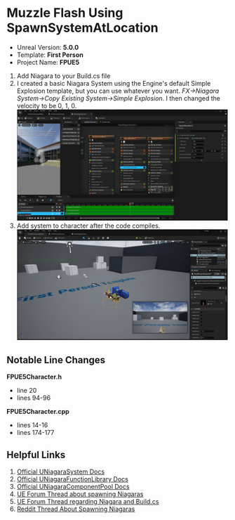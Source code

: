# Muzzle Flash Using SpawnSystemAtLocation

* Unreal Version: **5.0.0**
* Template: **First Person**
* Project Name: **FPUE5**

1. Add Niagara to your Build.cs file
2. I created a basic Niagara System using the Engine's default Simple Explosion template, but you can use whatever you want. *FX->Niagara System->Copy Existing System->Simple Explosion*. I then changed the velocity to be 0, 1, 0.
![Change System Velocity](img/velocity-change.png)
3. Add system to character after the code compiles.
![Add System to Character](img/add-system-to-character.png)


## Notable Line Changes

**FPUE5Character.h**
* line 20
* lines 94-96

**FPUE5Character.cpp**
* lines 14-16
* lines 174-177

## Helpful Links
 
1. [Official UNiagaraSystem Docs](https://docs.unrealengine.com/4.26/en-US/API/Plugins/Niagara/UNiagaraSystem/)
2. [Official UNiagaraFunctionLibrary Docs](https://docs.unrealengine.com/4.26/en-US/API/Plugins/Niagara/UNiagaraFunctionLibrary/)
3. [Official UNiagaraComponentPool Docs](https://docs.unrealengine.com/4.26/en-US/API/Plugins/Niagara/UNiagaraComponentPool/)
3. [UE Forum Thread about spawning Niagaras](https://forums.unrealengine.com/t/trying-to-spawn-niagara-system-in-c-crashing/152182)
4. [UE Forum Thread regarding Niagara and Build.cs](https://forums.unrealengine.com/t/4-22-niagara-and-c/126475/8)
5. [Reddit Thread About Spawning Niagaras](https://www.reddit.com/r/unrealengine/comments/hfn7t9/are_there_any_c_usage_examples_of_the_niagara/)

